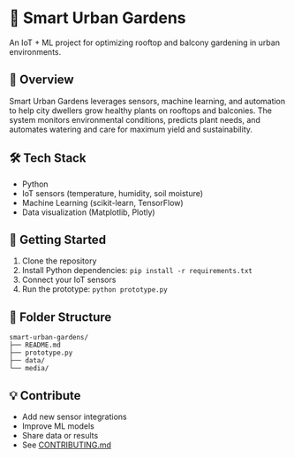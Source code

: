 # 🌱 Smart Urban Gardens

An IoT + ML project for optimizing rooftop and balcony gardening in urban environments.

## 🚀 Overview
Smart Urban Gardens leverages sensors, machine learning, and automation to help city dwellers grow healthy plants on rooftops and balconies. The system monitors environmental conditions, predicts plant needs, and automates watering and care for maximum yield and sustainability.

## 🛠️ Tech Stack
- Python
- IoT sensors (temperature, humidity, soil moisture)
- Machine Learning (scikit-learn, TensorFlow)
- Data visualization (Matplotlib, Plotly)

## 🏁 Getting Started
1. Clone the repository
2. Install Python dependencies: `pip install -r requirements.txt`
3. Connect your IoT sensors
4. Run the prototype: `python prototype.py`

## 📂 Folder Structure
```
smart-urban-gardens/
├── README.md
├── prototype.py
├── data/
└── media/
```

## 💡 Contribute
- Add new sensor integrations
- Improve ML models
- Share data or results
- See [CONTRIBUTING.md](../../CONTRIBUTING.md)
